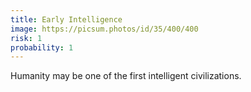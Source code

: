```yaml
---
title: Early Intelligence
image: https://picsum.photos/id/35/400/400
risk: 1
probability: 1
---
```


Humanity may be one of the first intelligent civilizations.
